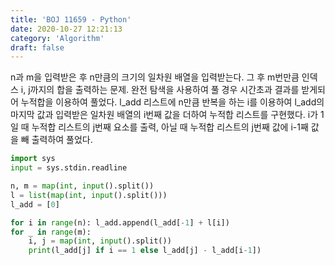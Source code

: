 ```yaml
---
title: 'BOJ 11659 - Python'
date: 2020-10-27 12:21:13
category: 'Algorithm'
draft: false
---
```

n과 m을 입력받은 후 n만큼의 크기의 일차원 배열을 입력받는다. 그 후 m번만큼 인덱스 i, j까지의 합을 출력하는 문제. 완전 탐색을 사용하여 풀 경우 시간초과 결과를 받게되어 누적합을 이용하여 풀었다. l_add 리스트에 n만큼 반복을 하는 i를 이용하여 l_add의 마지막 값과 입력받은 일차원 배열의 i번째 값을 더하여 누적합 리스트를 구현했다. i가 1일 때 누적합 리스트의 j번째 요소를 출력, 아닐 때 누적합 리스트의 j번째 값에 i-1째 값을 빼 출력하여 풀었다.
```python
import sys
input = sys.stdin.readline

n, m = map(int, input().split())
l = list(map(int, input().split()))
l_add = [0]

for i in range(n): l_add.append(l_add[-1] + l[i])
for _ in range(m):
    i, j = map(int, input().split())
    print(l_add[j] if i == 1 else l_add[j] - l_add[i-1])

```